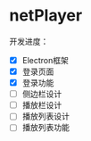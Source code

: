 # netPlayer

开发进度：

- [x] Electron框架
- [x] 登录页面
- [x] 登录功能
- [ ] 侧边栏设计
- [ ] 播放栏设计
- [ ] 播放列表设计
- [ ] 播放列表功能